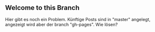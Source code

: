 ## Welcome to this Branch

Hier gibt es noch ein Problem. Künftige Posts sind in "master" angelegt, angezeigt wird aber der branch "gh-pages". 
Wie lösen?

